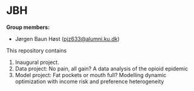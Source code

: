 # JBH

**Group members:**
- Jørgen Baun Høst (pjz633@alumni.ku.dk)

This repository contains  
1. Inaugural project. 
2. Data project: No pain, all gain? A data analysis of the opioid epidemic
3. Model project: Fat pockets or mouth full? Modelling dynamic optimization with income risk and preference heterogeneity
